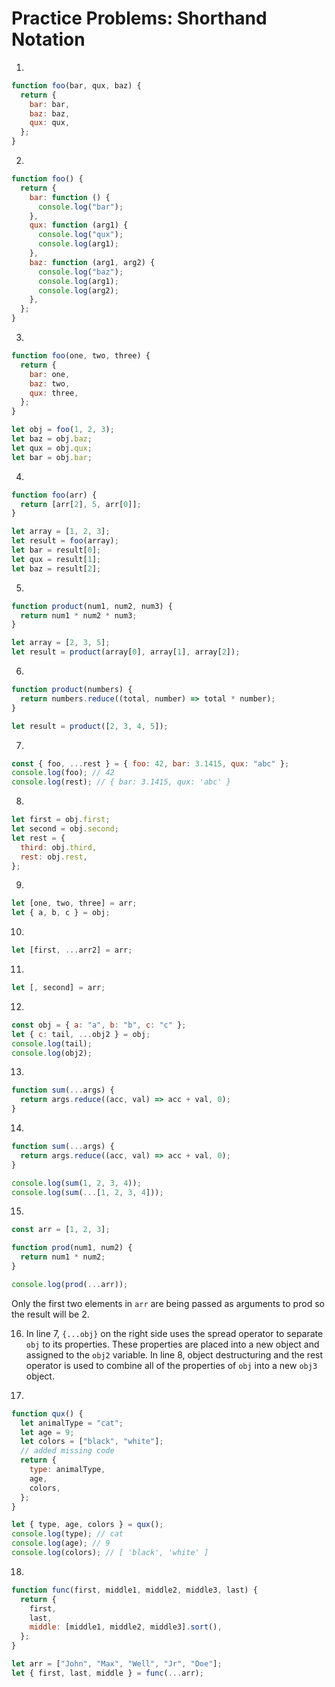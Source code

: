 # Practice Problems: Shorthand Notation

1.

```javascript
function foo(bar, qux, baz) {
  return {
    bar: bar,
    baz: baz,
    qux: qux,
  };
}
```

2.

```javascript
function foo() {
  return {
    bar: function () {
      console.log("bar");
    },
    qux: function (arg1) {
      console.log("qux");
      console.log(arg1);
    },
    baz: function (arg1, arg2) {
      console.log("baz");
      console.log(arg1);
      console.log(arg2);
    },
  };
}
```

3.

```javascript
function foo(one, two, three) {
  return {
    bar: one,
    baz: two,
    qux: three,
  };
}

let obj = foo(1, 2, 3);
let baz = obj.baz;
let qux = obj.qux;
let bar = obj.bar;
```

4.

```javascript
function foo(arr) {
  return [arr[2], 5, arr[0]];
}

let array = [1, 2, 3];
let result = foo(array);
let bar = result[0];
let qux = result[1];
let baz = result[2];
```

5.

```javascript
function product(num1, num2, num3) {
  return num1 * num2 * num3;
}

let array = [2, 3, 5];
let result = product(array[0], array[1], array[2]);
```

6.

```javascript
function product(numbers) {
  return numbers.reduce((total, number) => total * number);
}

let result = product([2, 3, 4, 5]);
```

7.

```javascript
const { foo, ...rest } = { foo: 42, bar: 3.1415, qux: "abc" };
console.log(foo); // 42
console.log(rest); // { bar: 3.1415, qux: 'abc' }
```

8.

```javascript
let first = obj.first;
let second = obj.second;
let rest = {
  third: obj.third,
  rest: obj.rest,
};
```

9.

```javascript
let [one, two, three] = arr;
let { a, b, c } = obj;
```

10.

```javascript
let [first, ...arr2] = arr;
```

11.

```javascript
let [, second] = arr;
```

12.

```javascript
const obj = { a: "a", b: "b", c: "c" };
let { c: tail, ...obj2 } = obj;
console.log(tail);
console.log(obj2);
```

13.

```javascript
function sum(...args) {
  return args.reduce((acc, val) => acc + val, 0);
}
```

14.

```javascript
function sum(...args) {
  return args.reduce((acc, val) => acc + val, 0);
}

console.log(sum(1, 2, 3, 4));
console.log(sum(...[1, 2, 3, 4]));
```

15.

```javascript
const arr = [1, 2, 3];

function prod(num1, num2) {
  return num1 * num2;
}

console.log(prod(...arr));
```

Only the first two elements in `arr` are being passed as arguments to prod so the result will be 2.

16. In line 7, `{...obj}` on the right side uses the spread operator to separate `obj` to its properties. These properties are placed into a new object and assigned to the `obj2` variable. In line 8, object destructuring and the rest operator is used to combine all of the properties of `obj` into a new `obj3` object.

17.

```javascript
function qux() {
  let animalType = "cat";
  let age = 9;
  let colors = ["black", "white"];
  // added missing code
  return {
    type: animalType,
    age,
    colors,
  };
}

let { type, age, colors } = qux();
console.log(type); // cat
console.log(age); // 9
console.log(colors); // [ 'black', 'white' ]
```

18.

```javascript
function func(first, middle1, middle2, middle3, last) {
  return {
    first,
    last,
    middle: [middle1, middle2, middle3].sort(),
  };
}

let arr = ["John", "Max", "Well", "Jr", "Doe"];
let { first, last, middle } = func(...arr);
```
